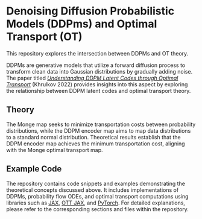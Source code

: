 # Denoising Diffusion Probabilistic Models (DDPms) and Optimal Transport (OT)

This repository explores the intersection between DDPMs and OT theory.

DDPMs are generative models that utilize a forward diffusion process to transform clean data into Gaussian distributions by gradually adding noise. The paper titled *[Understanding DDPM Latent Codes through Optimal Transport](https://arxiv.org/abs/2202.07477)* (Khrulkov 2022) provides insights into this aspect by exploring the relationship between DDPM latent codes and optimal transport theory.

## Theory

The Monge map seeks to minimize transportation costs between probability distributions, while the DDPM encoder map aims to map data distributions to a standard normal distribution. Theoretical results establish that the DDPM encoder map achieves the minimum transportation cost, aligning with the Monge optimal transport map.

## Example Code

The repository contains code snippets and examples demonstrating the theoretical concepts discussed above. It includes implementations of DDPMs, probability flow ODEs, and optimal transport computations using libraries such as [JAX](https://github.com/google/jax), [OTT JAX](https://github.com/ott-jax/ott), and [PyTorch](https://github.com/pytorch/pytorch).
For detailed explanations, please refer to the corresponding sections and files within the repository.
